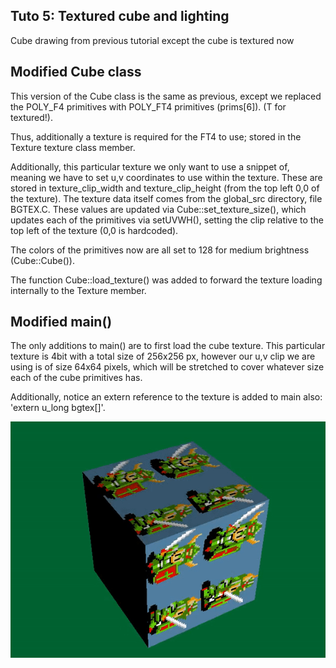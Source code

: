 ## Tuto 5: Textured cube and lighting

Cube drawing from previous tutorial except the cube is textured now

## Modified Cube class
This version of the Cube class is the same as previous, except
we replaced the POLY_F4 primitives with POLY_FT4 primitives (prims[6]).
(T for textured!).

Thus, additionally a texture is required for the FT4 to use; stored in
the Texture texture class member.

Additionally, this particular texture we only want to use a snippet of,
meaning we have to set u,v coordinates to use within the texture.
These are stored in texture_clip_width and texture_clip_height (from
the top left 0,0 of the texture). The texture data itself comes
from the global_src directory, file BGTEX.C. These values
are updated via Cube::set_texture_size(), which updates each
of the primitives via setUVWH(), setting the clip relative to the top
left of the texture (0,0 is hardcoded).

The colors of the primitives now are all set to 128 for medium brightness
(Cube::Cube()).

The function Cube::load_texture() was added to forward the texture loading
internally to the Texture member.

## Modified main()
The only additions to main() are to first load the cube texture. This
particular texture is 4bit with a total size of 256x256 px, however our
u,v clip we are using is of size 64x64 pixels, which will be stretched to
cover whatever size each of the cube primitives has.

Additionally, notice an extern reference to the texture is added to main
also: 'extern u_long bgtex[]'.

![Missing Screenshot](./screenshot.gif "Tuto5 screenshot")

